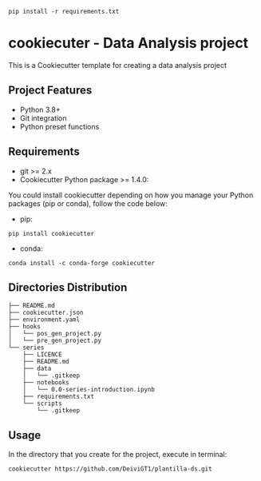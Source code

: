 ```
pip install -r requirements.txt
```


# cookiecuter - Data Analysis project 

This is a Cookiecutter template for creating a data analysis project 
## Project Features
- Python 3.8+
- Git integration
- Python preset functions

## Requirements
- git >= 2.x
- Cookiecutter Python package >= 1.4.0: 

You could install cookiecutter depending on how you manage your Python packages (pip or conda), follow the code below:

- pip:  

```
pip install cookiecutter
```

- conda: 

```
conda install -c conda-forge cookiecutter
```

## Directories Distribution
```
├── README.md
├── cookiecutter.json
├── environment.yaml
├── hooks
│   └── pos_gen_project.py
│   └── pre_gen_project.py
└── series
    ├── LICENCE
    ├── README.md
    ├── data
    │   └── .gitkeep
    ├── notebooks
    │   └── 0.0-series-introduction.ipynb
    ├── requirements.txt
    └── scripts
        └── .gitkeep
```

## Usage
In the directory that you create for the project, execute in terminal:

```
cookiecutter https://github.com/DeiviGT1/plantilla-ds.git
```